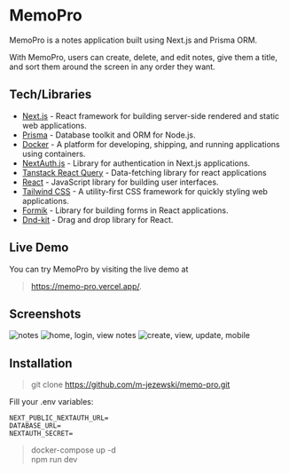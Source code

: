 # MemoPro
MemoPro is a notes application built using Next.js and Prisma ORM.

With MemoPro, users can create, delete, and edit notes, give them a title, and sort them around the screen in any order they want.

## Tech/Libraries
- [Next.js](https://nextjs.org/) - React framework for building server-side rendered and static web applications.
- [Prisma](https://www.prisma.io/) - Database toolkit and ORM for Node.js.
- [Docker](https://www.docker.com/) - A platform for developing, shipping, and running applications using containers.
- [NextAuth.js](https://next-auth.js.org/) - Library for authentication in Next.js applications.
- [Tanstack React Query](https://tanstack.com/query/latest/docs/react/overview) - Data-fetching library for react applications
- [React](https://reactjs.org/) - JavaScript library for building user interfaces.
- [Tailwind CSS](https://tailwindcss.com/) - A utility-first CSS framework for quickly styling web applications.
- [Formik](https://formik.org/) - Library for building forms in React applications.
- [Dnd-kit](https://dndkit.com/) - Drag and drop library for React.

## Live Demo
You can try MemoPro by visiting the live demo at 
> https://memo-pro.vercel.app/.

## Screenshots

![notes](https://user-images.githubusercontent.com/57302040/221429854-dec01073-2751-41f8-ab7c-690890a14328.png)
![home, login, view notes](https://user-images.githubusercontent.com/57302040/221430370-12ab1d01-c4b1-46cb-a2ba-237c8912eb08.png)
![create, view, update, mobile](https://user-images.githubusercontent.com/57302040/221430219-e98cbf8b-0152-4b45-b173-ff9d6cf0d12d.png)





## Installation
> git clone https://github.com/m-jezewski/memo-pro.git <br />

Fill your .env variables: <br />
```
NEXT_PUBLIC_NEXTAUTH_URL=
DATABASE_URL=
NEXTAUTH_SECRET=
```
> docker-compose up -d <br />
> npm run dev <br />
